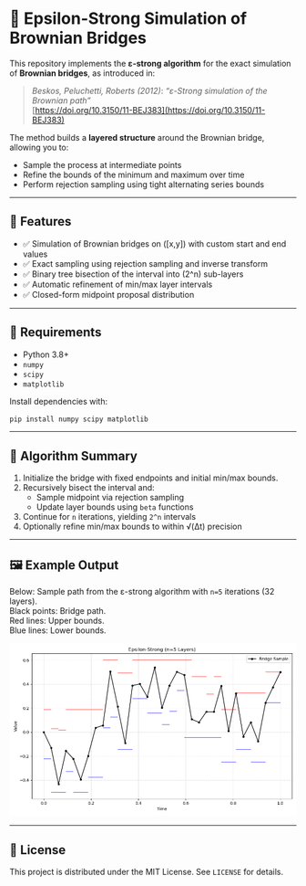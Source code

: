 # 🧮 Epsilon-Strong Simulation of Brownian Bridges

This repository implements the **ε-strong algorithm** for the exact simulation of **Brownian bridges**, as introduced in:

> *Beskos, Peluchetti, Roberts (2012)*:
> *“ε-Strong simulation of the Brownian path”*  
> [https://doi.org/10.3150/11-BEJ383](https://doi.org/10.3150/11-BEJ383)

The method builds a **layered structure** around the Brownian bridge, allowing you to:
- Sample the process at intermediate points
- Refine the bounds of the minimum and maximum over time
- Perform rejection sampling using tight alternating series bounds

---

## 📁 Features

- ✅ Simulation of Brownian bridges on \([x,y]\) with custom start and end values  
- ✅ Exact sampling using rejection sampling and inverse transform  
- ✅ Binary tree bisection of the interval into \(2^n\) sub-layers  
- ✅ Automatic refinement of min/max layer intervals  
- ✅ Closed-form midpoint proposal distribution  

---

## 🧰 Requirements

- Python 3.8+
- `numpy`
- `scipy`
- `matplotlib`

Install dependencies with:

```bash
pip install numpy scipy matplotlib
```

---

## 🧠 Algorithm Summary

1. Initialize the bridge with fixed endpoints and initial min/max bounds.
2. Recursively bisect the interval and:
   - Sample midpoint via rejection sampling
   - Update layer bounds using `beta` functions
3. Continue for `n` iterations, yielding `2^n` intervals
4. Optionally refine min/max bounds to within √(Δt) precision

---

## 🖼 Example Output

Below: Sample path from the ε-strong algorithm with `n=5` iterations (32 layers).  
Black points: Bridge path.  
Red lines: Upper bounds.  
Blue lines: Lower bounds.

![Sample Output](Example_Path.png)

---

## 🪪 License

This project is distributed under the MIT License. See `LICENSE` for details.
